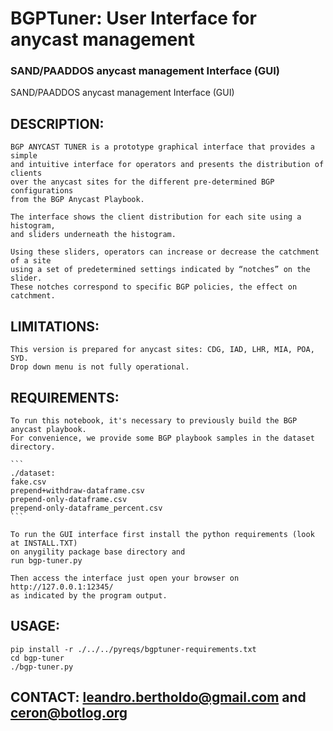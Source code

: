 # BGPTuner: User Interface for anycast management
### SAND/PAADDOS anycast management Interface (GUI)

SAND/PAADDOS anycast management Interface (GUI)

## DESCRIPTION:
    BGP ANYCAST TUNER is a prototype graphical interface that provides a simple 
    and intuitive interface for operators and presents the distribution of clients 
    over the anycast sites for the different pre-determined BGP configurations 
    from the BGP Anycast Playbook.
    
    The interface shows the client distribution for each site using a histogram, 
    and sliders underneath the histogram. 
    
    Using these sliders, operators can increase or decrease the catchment of a site 
    using a set of predetermined settings indicated by “notches” on the slider. 
    These notches correspond to specific BGP policies, the effect on catchment.

## LIMITATIONS:
    This version is prepared for anycast sites: CDG, IAD, LHR, MIA, POA, SYD.
    Drop down menu is not fully operational.
    
## REQUIREMENTS:
    To run this notebook, it's necessary to previously build the BGP anycast playbook.
    For convenience, we provide some BGP playbook samples in the dataset directory.

    ```
	./dataset:
	fake.csv
	prepend+withdraw-dataframe.csv
	prepend-only-dataframe.csv
	prepend-only-dataframe_percent.csv
	```

    To run the GUI interface first install the python requirements (look at INSTALL.TXT) 
    on anygility package base directory and 
    run bgp-tuner.py

    Then access the interface just open your browser on http://127.0.0.1:12345/ 
    as indicated by the program output.

## USAGE:
    pip install -r ./../../pyreqs/bgptuner-requirements.txt 
    cd bgp-tuner
    ./bgp-tuner.py
    
## CONTACT: leandro.bertholdo@gmail.com and ceron@botlog.org
